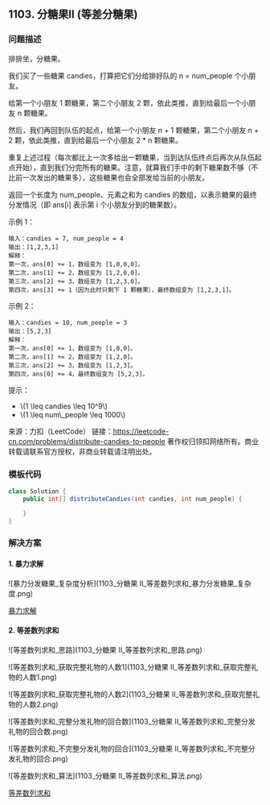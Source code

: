 <script src="https://cdn.bootcss.com/mathjax/2.7.7/MathJax.js?config=TeX-AMS-MML_HTMLorMML"></script>

## 1103. 分糖果II (等差分糖果)

### 问题描述

排排坐，分糖果。

我们买了一些糖果 candies，打算把它们分给排好队的 n = num_people 个小朋友。

给第一个小朋友 1 颗糖果，第二个小朋友 2 颗，依此类推，直到给最后一个小朋友 n 颗糖果。

然后，我们再回到队伍的起点，给第一个小朋友 n + 1 颗糖果，第二个小朋友 n + 2 颗，依此类推，直到给最后一个小朋友 2 * n 颗糖果。

重复上述过程（每次都比上一次多给出一颗糖果，当到达队伍终点后再次从队伍起点开始），直到我们分完所有的糖果。注意，就算我们手中的剩下糖果数不够（不比前一次发出的糖果多），这些糖果也会全部发给当前的小朋友。

返回一个长度为 num_people、元素之和为 candies 的数组，以表示糖果的最终分发情况（即 ans[i] 表示第 i 个小朋友分到的糖果数）。

 

示例 1：

```
输入：candies = 7, num_people = 4
输出：[1,2,3,1]
解释：
第一次，ans[0] += 1，数组变为 [1,0,0,0]。
第二次，ans[1] += 2，数组变为 [1,2,0,0]。
第三次，ans[2] += 3，数组变为 [1,2,3,0]。
第四次，ans[3] += 1（因为此时只剩下 1 颗糖果），最终数组变为 [1,2,3,1]。
```

示例 2：

```
输入：candies = 10, num_people = 3
输出：[5,2,3]
解释：
第一次，ans[0] += 1，数组变为 [1,0,0]。
第二次，ans[1] += 2，数组变为 [1,2,0]。
第三次，ans[2] += 3，数组变为 [1,2,3]。
第四次，ans[0] += 4，最终数组变为 [5,2,3]。
```

提示：

* \\(1 \leq candies \leq 10^9\\)
* \\(1 \leq num\\_people \leq 1000\\)

来源：力扣（LeetCode）
链接：https://leetcode-cn.com/problems/distribute-candies-to-people
著作权归领扣网络所有。商业转载请联系官方授权，非商业转载请注明出处。

### 模板代码

``` java
class Solution {
    public int[] distributeCandies(int candies, int num_people) {

    }
}
```

### 解决方案

#### 1. 暴力求解

![暴力分发糖果_复杂度分析](1103_分糖果 II_等差数列求和_暴力分发糖果_复杂度.png)

[暴力求解](qu1103/solu1/Solution.java)

#### 2. 等差数列求和

![等差数列求和_思路](1103_分糖果 II_等差数列求和_思路.png)

![等差数列求和_获取完整礼物的人数1](1103_分糖果 II_等差数列求和_获取完整礼物的人数1.png)

![等差数列求和_获取完整礼物的人数2](1103_分糖果 II_等差数列求和_获取完整礼物的人数2.png)

![等差数列求和_完整分发礼物的回合数](1103_分糖果 II_等差数列求和_完整分发礼物的回合数.png)

![等差数列求和_不完整分发礼物的回合](1103_分糖果 II_等差数列求和_不完整分发礼物的回合.png)

![等差数列求和_算法](1103_分糖果 II_等差数列求和_算法.png)

[等差数列求和](qu1103/solu2/Solution.java)
